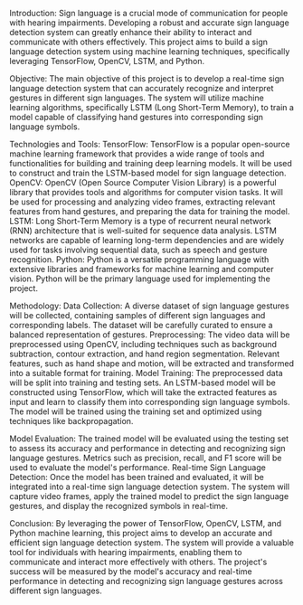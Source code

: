 Introduction:
Sign language is a crucial mode of communication for people with hearing impairments. Developing a robust and accurate sign language detection system can greatly enhance their ability to interact and communicate with others effectively. This project aims to build a sign language detection system using machine learning techniques, specifically leveraging TensorFlow, OpenCV, LSTM, and Python.

Objective:
The main objective of this project is to develop a real-time sign language detection system that can accurately recognize and interpret gestures in different sign languages. The system will utilize machine learning algorithms, specifically LSTM (Long Short-Term Memory), to train a model capable of classifying hand gestures into corresponding sign language symbols.

Technologies and Tools:
TensorFlow: TensorFlow is a popular open-source machine learning framework that provides a wide range of tools and functionalities for building and training deep learning models. It will be used to construct and train the LSTM-based model for sign language detection.
OpenCV: OpenCV (Open Source Computer Vision Library) is a powerful library that provides tools and algorithms for computer vision tasks. It will be used for processing and analyzing video frames, extracting relevant features from hand gestures, and preparing the data for training the model.
LSTM: Long Short-Term Memory is a type of recurrent neural network (RNN) architecture that is well-suited for sequence data analysis. LSTM networks are capable of learning long-term dependencies and are widely used for tasks involving sequential data, such as speech and gesture recognition.
Python: Python is a versatile programming language with extensive libraries and frameworks for machine learning and computer vision. Python will be the primary language used for implementing the project.

Methodology:
Data Collection: A diverse dataset of sign language gestures will be collected, containing samples of different sign languages and corresponding labels. The dataset will be carefully curated to ensure a balanced representation of gestures.
Preprocessing: The video data will be preprocessed using OpenCV, including techniques such as background subtraction, contour extraction, and hand region segmentation. Relevant features, such as hand shape and motion, will be extracted and transformed into a suitable format for training.
Model Training: The preprocessed data will be split into training and testing sets. An LSTM-based model will be constructed using TensorFlow, which will take the extracted features as input and learn to classify them into corresponding sign language symbols. The model will be trained using the training set and optimized using techniques like backpropagation.

Model Evaluation: The trained model will be evaluated using the testing set to assess its accuracy and performance in detecting and recognizing sign language gestures. Metrics such as precision, recall, and F1 score will be used to evaluate the model's performance.
Real-time Sign Language Detection: Once the model has been trained and evaluated, it will be integrated into a real-time sign language detection system. The system will capture video frames, apply the trained model to predict the sign language gestures, and display the recognized symbols in real-time.

Conclusion:
By leveraging the power of TensorFlow, OpenCV, LSTM, and Python machine learning, this project aims to develop an accurate and efficient sign language detection system. The system will provide a valuable tool for individuals with hearing impairments, enabling them to communicate and interact more effectively with others. The project's success will be measured by the model's accuracy and real-time performance in detecting and recognizing sign language gestures across different sign languages.
